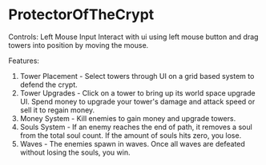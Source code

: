 # ProtectorOfTheCrypt

Controls:
Left Mouse Input
Interact with ui using left mouse button and drag towers into position by moving the mouse.

Features:
1. Tower Placement - Select towers through UI on a grid based system to defend the crypt.
2. Tower Upgrades - Click on a tower to bring up its world space upgrade UI. Spend money to upgrade your tower's damage and attack speed or sell it to regain money.
3. Money System - Kill enemies to gain money and upgrade towers.
4. Souls System - If an enemy reaches the end of path, it removes a soul from the total soul count. If the amount of souls hits zero, you lose.
5. Waves - The enemies spawn in waves. Once all waves are defeated without losing the souls, you win.
